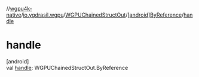 //[wgpu4k-native](../../../../index.md)/[io.ygdrasil.wgpu](../../index.md)/[WGPUChainedStructOut](../index.md)/[[android]ByReference](index.md)/[handle](handle.md)

# handle

[android]\
val [handle](handle.md): WGPUChainedStructOut.ByReference